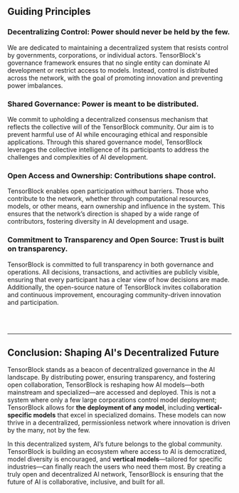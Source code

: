 ## **Guiding Principles**


### **Decentralizing Control:** Power should never be held by the few.

We are dedicated to maintaining a decentralized system that resists control by governments, corporations, or individual actors. TensorBlock's governance framework ensures that no single entity can dominate AI development or restrict access to models. Instead, control is distributed across the network, with the goal of promoting innovation and preventing power imbalances.



### **Shared Governance:** Power is meant to be distributed.

We commit to upholding a decentralized consensus mechanism that reflects the collective will of the TensorBlock community. Our aim is to prevent harmful use of AI while encouraging ethical and responsible applications. Through this shared governance model, TensorBlock leverages the collective intelligence of its participants to address the challenges and complexities of AI development.



### **Open Access and Ownership:** Contributions shape control.

TensorBlock enables open participation without barriers. Those who contribute to the network, whether through computational resources, models, or other means, earn ownership and influence in the system. This ensures that the network’s direction is shaped by a wide range of contributors, fostering diversity in AI development and usage.



### **Commitment to Transparency and Open Source:** Trust is built on transparency.

TensorBlock is committed to full transparency in both governance and operations. All decisions, transactions, and activities are publicly visible, ensuring that every participant has a clear view of how decisions are made. Additionally, the open-source nature of TensorBlock invites collaboration and continuous improvement, encouraging community-driven innovation and participation.

<br>
<br>

---


## **Conclusion: Shaping AI's Decentralized Future**
TensorBlock stands as a beacon of decentralized governance in the AI landscape. By distributing power, ensuring transparency, and fostering open collaboration, TensorBlock is reshaping how AI models—both mainstream and specialized—are accessed and deployed. This is not a system where only a few large corporations control model deployment; TensorBlock allows for **the deployment of any model**, including **vertical-specific models** that excel in specialized domains. These models can now thrive in a decentralized, permissionless network where innovation is driven by the many, not by the few.


In this decentralized system, AI’s future belongs to the global community. TensorBlock is building an ecosystem where access to AI is democratized, model diversity is encouraged, and **vertical models**—tailored for specific industries—can finally reach the users who need them most. By creating a truly open and decentralized AI network, TensorBlock is ensuring that the future of AI is collaborative, inclusive, and built for all.

